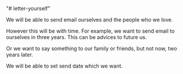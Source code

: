 "# letter-yourself" 


We will be able to send email ourselves and the people who we love. 

However this will be with time. For example, we want to send email to ourselves in three years. This can be advices to future us.

Or we want to say something to our family or friends, but not now, two years later.

We will be able to set send date which we want.
